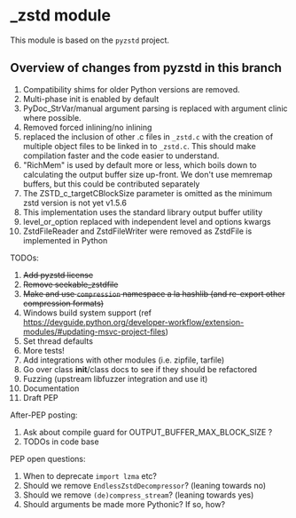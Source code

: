 # _zstd module

This module is based on the `pyzstd` project.

## Overview of changes from pyzstd in this branch

1. Compatibility shims for older Python versions are removed.
2. Multi-phase init is enabled by default
3. PyDoc_StrVar/manual argument parsing is replaced with argument clinic where possible.
4. Removed forced inlining/no inlining
5. replaced the inclusion of other .c files in `_zstd.c` with the creation of multiple object files to be linked in to `_zstd.c`. This should make compilation faster and the code easier to understand.
6. "RichMem" is used by default more or less, which boils down to calculating the output buffer size up-front. We don't use memremap buffers, but this could be contributed separately
7. The ZSTD_c_targetCBlockSize parameter is omitted as the minimum zstd version is not yet v1.5.6
8. This implementation uses the standard library output buffer utility
9. level_or_option replaced with independent level and options kwargs
10. ZstdFileReader and ZstdFileWriter were removed as ZstdFile is implemented in Python


TODOs:
1. ~~Add pyzstd license~~
2. ~~Remove seekable_zstdfile~~
3. ~~Make and use `compression` namespace a la hashlib (and re-export other compression formats)~~
4. Windows build system support (ref https://devguide.python.org/developer-workflow/extension-modules/#updating-msvc-project-files)
5. Set thread defaults
6. More tests!
7. Add integrations with other modules (i.e. zipfile, tarfile)
8. Go over class __init__/class docs to see if they should be refactored
9. Fuzzing (upstream libfuzzer integration and use it)
10. Documentation
11. Draft PEP

After-PEP posting:
1. Ask about compile guard for OUTPUT_BUFFER_MAX_BLOCK_SIZE ?
2. TODOs in code base

PEP open questions:
1. When to deprecate `import lzma` etc?
2. Should we remove `EndlessZstdDecompressor`? (leaning towards no)
3. Should we remove `(de)compress_stream`? (leaning towards yes)
4. Should arguments be made more Pythonic? If so, how?

